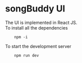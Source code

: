 # songBuddy UI

The UI is implemented in React JS.  
To install all the dependencies

```
    npm -i
```

To start the development server

```
    npm run dev
```
